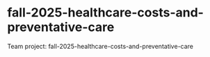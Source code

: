 # fall-2025-healthcare-costs-and-preventative-care
Team project: fall-2025-healthcare-costs-and-preventative-care
